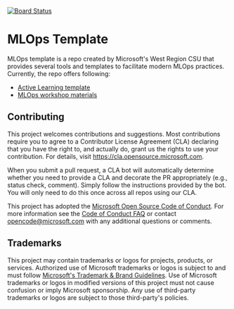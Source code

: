 [![Board Status](https://dev.azure.com/mlops-field/c4a73005-3da3-411a-806b-e3fc770a2d0f/b4d02123-12a2-46bc-b717-3862eac0b33f/_apis/work/boardbadge/c154e447-6da6-4e54-9da2-880c03bd8e89)](https://dev.azure.com/mlops-field/c4a73005-3da3-411a-806b-e3fc770a2d0f/_boards/board/t/b4d02123-12a2-46bc-b717-3862eac0b33f/Microsoft.RequirementCategory)
# MLOps Template
MLOps template is a repo created by Microsoft's West Region CSU that provides several tools and templates to facilitate modern MLOps practices.
Currently, the repo offers following:
- [Active Learning template](/src/active_learning_cv/)
- [MLOps workshop materials](/src/workshop/)

## Contributing

This project welcomes contributions and suggestions.  Most contributions require you to agree to a
Contributor License Agreement (CLA) declaring that you have the right to, and actually do, grant us
the rights to use your contribution. For details, visit https://cla.opensource.microsoft.com.

When you submit a pull request, a CLA bot will automatically determine whether you need to provide
a CLA and decorate the PR appropriately (e.g., status check, comment). Simply follow the instructions
provided by the bot. You will only need to do this once across all repos using our CLA.

This project has adopted the [Microsoft Open Source Code of Conduct](https://opensource.microsoft.com/codeofconduct/).
For more information see the [Code of Conduct FAQ](https://opensource.microsoft.com/codeofconduct/faq/) or
contact [opencode@microsoft.com](mailto:opencode@microsoft.com) with any additional questions or comments.

## Trademarks

This project may contain trademarks or logos for projects, products, or services. Authorized use of Microsoft 
trademarks or logos is subject to and must follow
[Microsoft's Trademark & Brand Guidelines](https://www.microsoft.com/en-us/legal/intellectualproperty/trademarks/usage/general).
Use of Microsoft trademarks or logos in modified versions of this project must not cause confusion or imply Microsoft sponsorship.
Any use of third-party trademarks or logos are subject to those third-party's policies.
